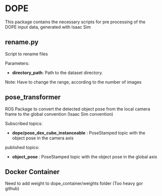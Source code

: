 # DOPE

This package contains the necessary scripts for pre processing of the DOPE input data, generated with Isaac Sim

## rename.py
Script to rename files

Parameters:

- **directory_path**: Path to the dataset directory.

Note: Have to change the range, according to the number of images

## pose_transformer
ROS Package to convert the detected object pose from the local camera frame to the global convention (Isaac Sim convention)

Subscribed topics:
- **dope/pose_dex_cube_instanceable** : PoseStamped topic with the object pose in the camera axis
  
published topics:

- **object_pose** : PoseStamped topic with the object pose in the global axis


## Docker Container 
Need to add weight to dope_container/weights folder (Too heavy gor github)

